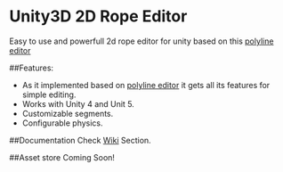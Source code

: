 # Unity3D 2D Rope Editor

Easy to use and powerfull 2d rope editor for unity based on  this [polyline editor](https://github.com/Dandarawy/Unity3DPolylineEditor)

##Features:
- As it implemented based on [polyline editor](https://github.com/Dandarawy/Unity3DPolylineEditor) it gets all its features for simple editing.
- Works with Unity 4 and Unit 5.
- Customizable segments.
- Configurable physics.

##Documentation
Check [Wiki](https://github.com/Dandarawy/Unity3D_2DRopeEditor) Section.


##Asset store
Coming Soon!
